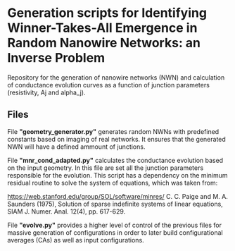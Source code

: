 # Generation scripts for Identifying Winner-Takes-All Emergence in Random Nanowire Networks: an Inverse Problem

Repository for the generation of nanowire networks (NWN) and calculation of conductance evolution curves as a function of junction parameters (resistivity, Aj and alpha_j).

## Files

File **"geometry_generator.py"** generates random NWNs with predefined constants based on imaging of real networks. It ensures that the generated NWN will have a defined ammount of junctions.

File **"mnr_cond_adapted.py"** calculates the conductance evolution based on the input geometry. In this file are set all the junction parameters responsible for the evolution. This script has a dependency on the 
minimum residual routine to solve the system of equations, which was taken from:

https://web.stanford.edu/group/SOL/software/minres/
C. C. Paige and M. A. Saunders (1975),
Solution of sparse indefinite systems of linear equations,
SIAM J. Numer. Anal. 12(4), pp. 617-629. 

File **"evolve.py"** provides a higher level of control of the previous files for massive generation of configurations in order to later build configurational averages (CAs) as well as input configurations.
